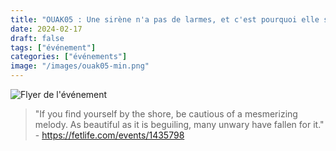 ```yaml
---
title: "OUAK05 : Une sirène n'a pas de larmes, et c'est pourquoi elle souffre tellement plus."
date: 2024-02-17
draft: false
tags: ["événement"]
categories: ["événements"]
image: "/images/ouak05-min.png"
---
```

![Flyer de l'événement](/images/ouak05-min.png)

> "If you find yourself by the shore, be cautious of a mesmerizing melody. As beautiful as it is beguiling, many unwary have fallen for it." - https://fetlife.com/events/1435798
